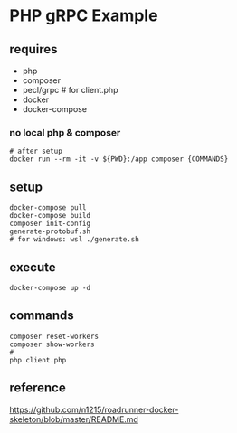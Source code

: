# PHP gRPC Example
## requires
- php
- composer
- pecl/grpc # for client.php
- docker
- docker-compose
### no local php & composer
```shell script
# after setup
docker run --rm -it -v ${PWD}:/app composer {COMMANDS}
```

## setup
```shell script
docker-compose pull
docker-compose build
composer init-config
generate-protobuf.sh
# for windows: wsl ./generate.sh
```

## execute
```shell script
docker-compose up -d
```

## commands
```shell script
composer reset-workers
composer show-workers
# 
php client.php
```

## reference
https://github.com/n1215/roadrunner-docker-skeleton/blob/master/README.md
